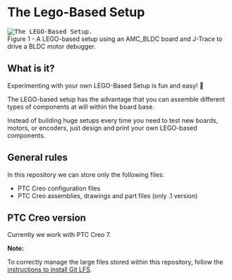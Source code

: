 The Lego-Based Setup
==========


<kbd>
  <img src="assets/lego-setup.png"
   alt="The LEGO-Based Setup.">
</kbd>
  <figcaption>Figure 1 - A LEGO-based setup using an AMC_BLDC board and J-Trace to drive a BLDC motor debugger.</figcaption>




## What is it?

Experimenting with your own LEGO-Based Setup is fun and easy! 🎉

The LEGO-based setup has the advantage that you can assemble different types of components at will within the board base.

Instead of building huge setups every time you need to test new boards, motors, or encoders, just design and print your own LEGO-based components.


## General rules

In this repository we can store only the following files:

- PTC Creo configuration files
- PTC Creo assemblies, drawings and part files (only .1 version)


## PTC Creo version

Currently we work with PTC Creo 7.

**Note:**

To correctly manage the large files stored within this repository, follow the [instructions to install Git LFS][1].

[1]: https://help.github.com/en/articles/installing-git-large-file-storage
